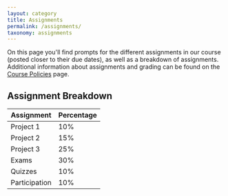 ```yaml
---
layout: category
title: Assignments
permalink: /assignments/
taxonomy: assignments
---
```


On this page you'll find prompts for the different assignments in our course (posted closer to their due dates), as well as a breakdown of assignments. Additional information about assignments and grading can be found on the [Course Policies](/CIS112/policies/) page.

## Assignment Breakdown

Assignment|Percentage
---|--
Project 1|10%
Project 2|15%
Project 3|25%
Exams|30%
Quizzes|10%
Participation|10%

